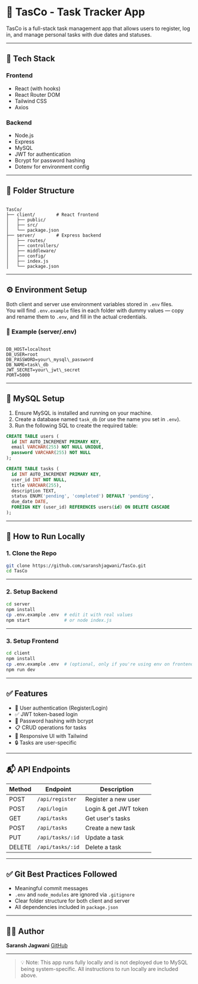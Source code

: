 
# 📝 TasCo - Task Tracker App

TasCo is a full-stack task management app that allows users to register, log in, and manage personal tasks with due dates and statuses.

---

## 🔧 Tech Stack

### Frontend
- React (with hooks)
- React Router DOM
- Tailwind CSS
- Axios

### Backend
- Node.js
- Express
- MySQL
- JWT for authentication
- Bcrypt for password hashing
- Dotenv for environment config

---

## 📁 Folder Structure

```

TasCo/
├── client/        # React frontend
│   ├── public/
│   ├── src/
│   └── package.json
├── server/        # Express backend
│   ├── routes/
│   ├── controllers/
│   ├── middleware/
│   ├── config/
│   ├── index.js
│   └── package.json

```

---

## ⚙️ Environment Setup

Both client and server use environment variables stored in `.env` files.  
You will find `.env.example` files in each folder with dummy values — copy and rename them to `.env`, and fill in the actual credentials.

### 📂 Example (server/.env)
```

DB_HOST=localhost
DB_USER=root
DB_PASSWORD=your\_mysql\_password
DB_NAME=task\_db
JWT_SECRET=your\_jwt\_secret
PORT=5000

````

---

## 🧪 MySQL Setup

1. Ensure MySQL is installed and running on your machine.
2. Create a database named `task_db` (or use the name you set in `.env`).
3. Run the following SQL to create the required table:

```sql
CREATE TABLE users (
  id INT AUTO_INCREMENT PRIMARY KEY,
  email VARCHAR(255) NOT NULL UNIQUE,
  password VARCHAR(255) NOT NULL
);

CREATE TABLE tasks (
  id INT AUTO_INCREMENT PRIMARY KEY,
  user_id INT NOT NULL,
  title VARCHAR(255),
  description TEXT,
  status ENUM('pending', 'completed') DEFAULT 'pending',
  due_date DATE,
  FOREIGN KEY (user_id) REFERENCES users(id) ON DELETE CASCADE
);
````

---

## 🚀 How to Run Locally

### 1. Clone the Repo

```bash
git clone https://github.com/saranshjagwani/TasCo.git
cd TasCo
```

---

### 2. Setup Backend

```bash
cd server
npm install
cp .env.example .env  # edit it with real values
npm start             # or node index.js
```

---

### 3. Setup Frontend

```bash
cd client
npm install
cp .env.example .env  # (optional, only if you're using env on frontend)
npm run dev
```

---

## ✅ Features

* 🔐 User authentication (Register/Login)
* ✅ JWT token-based login
* 🧠 Password hashing with bcrypt
* 📋 CRUD operations for tasks
* 🎨 Responsive UI with Tailwind
* 🔒 Tasks are user-specific

---

## 📬 API Endpoints

| Method | Endpoint         | Description           |
| ------ | ---------------- | --------------------- |
| POST   | `/api/register`  | Register a new user   |
| POST   | `/api/login`     | Login & get JWT token |
| GET    | `/api/tasks`     | Get user's tasks      |
| POST   | `/api/tasks`     | Create a new task     |
| PUT    | `/api/tasks/:id` | Update a task         |
| DELETE | `/api/tasks/:id` | Delete a task         |

---

## ✅ Git Best Practices Followed

* Meaningful commit messages
* `.env` and `node_modules` are ignored via `.gitignore`
* Clear folder structure for both client and server
* All dependencies included in `package.json`

---

## 👨‍💻 Author

**Saransh Jagwani**
[GitHub](https://github.com/saranshjagwani)

---

> 💡 Note: This app runs fully locally and is not deployed due to MySQL being system-specific. All instructions to run locally are included above.

